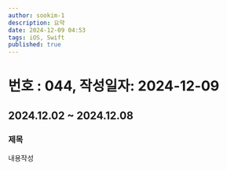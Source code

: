 ```yaml
---
author: sookim-1
description: 요약
date: 2024-12-09 04:53
tags: iOS, Swift
published: true
---
```

# 번호 : 044, 작성일자: 2024-12-09
## 2024.12.02 ~ 2024.12.08
### 제목
내용작성
